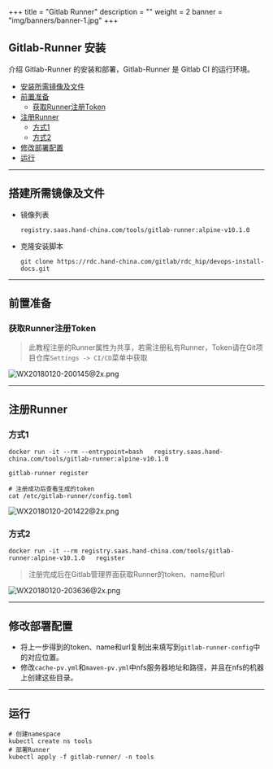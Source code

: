 +++
title = "Gitlab Runner"
description = ""
weight = 2
banner = "img/banners/banner-1.jpg"
+++

## Gitlab-Runner 安装

介绍 Gitlab-Runner 的安装和部署，Gitlab-Runner 是 Gitlab CI 的运行环境。

- <font>[安装所需镜像及文件](#安装所需镜像及文件)</font>
- <font>[前置准备](#前置准备)</font>
  - <font>[获取Runner注册Token](#获取Runner注册Token)</font>
- <font>[注册Runner](#注册Runner)</font>
  - <font>[方式1](#方式1)</font>
  - <font>[方式2](#方式2)</font>
- <font>[修改部署配置](#修改部署配置)</font>
- <font>[运行](#运行)</font>

---
## 搭建所需镜像及文件
 - 镜像列表 

     ```
     registry.saas.hand-china.com/tools/gitlab-runner:alpine-v10.1.0
     ```
 - 克隆安装脚本 

     ```
     git clone https://rdc.hand-china.com/gitlab/rdc_hip/devops-install-docs.git
     ```
---  
## 前置准备

### 获取Runner注册Token

  > 此教程注册的Runner属性为共享，若需注册私有Runner，Token请在Git项目仓库`Settings -> CI/CD`菜单中获取

  ![WX20180120-200145@2x.png](https://i.loli.net/2018/01/20/5a632fc4725c0.png)

---
## 注册Runner

### 方式1
  ```
  docker run -it --rm --entrypoint=bash   registry.saas.hand-china.com/tools/gitlab-runner:alpine-v10.1.0
  
  gitlab-runner register
  
  # 注册成功后查看生成的token
  cat /etc/gitlab-runner/config.toml
  ```
  ![WX20180120-201422@2x.png](https://i.loli.net/2018/01/20/5a63374918e2b.png)
 
### 方式2

  ```
  docker run -it --rm registry.saas.hand-china.com/tools/gitlab-runner:alpine-v10.1.0   register
  ```
  > 注册完成后在Gitlab管理界面获取Runner的token、name和url
  
  ![WX20180120-203636@2x.png](https://i.loli.net/2018/01/20/5a6337e86bb92.png)

---
## 修改部署配置
 - 将上一步得到的token、name和url复制出来填写到`gitlab-runner-config`中的对应位置。
 - 修改`cache-pv.yml`和`maven-pv.yml`中nfs服务器地址和路径，并且在nfs的机器上创建这些目录。

---
## 运行

 ```
 # 创建namespace
 kubectl create ns tools
 # 部署Runner
 kubectl apply -f gitlab-runner/ -n tools
 ```